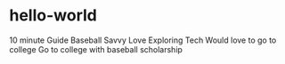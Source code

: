 # hello-world
10 minute Guide
Baseball Savvy
Love Exploring Tech
Would love to go to college
Go to college with baseball scholarship
